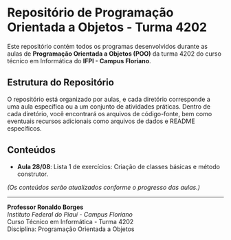 # Repositório de Programação Orientada a Objetos - Turma 4202

Este repositório contém todos os programas desenvolvidos durante as aulas de **Programação Orientada a Objetos (POO)** da turma 4202 do curso técnico em Informática do **IFPI - Campus Floriano**.

## Estrutura do Repositório

O repositório está organizado por aulas, e cada diretório corresponde a uma aula específica ou a um conjunto de atividades práticas. Dentro de cada diretório, você encontrará os arquivos de código-fonte, bem como eventuais recursos adicionais como arquivos de dados e README específicos.

## Conteúdos

- **Aula 28/08**: Lista 1 de exercícios: Criação de classes básicas e método construtor.

*(Os conteúdos serão atualizados conforme o progresso das aulas.)*

---

**Professor Ronaldo Borges**      
*Instituto Federal do Piauí - Campus Floriano*     
Curso Técnico em Informática - Turma 4202  
Disciplina: Programação Orientada a Objetos